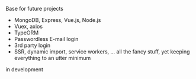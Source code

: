Base for future projects

- MongoDB, Express, Vue.js, Node.js
- Vuex, axios
- TypeORM
- Passwordless E-mail login
- 3rd party login
- SSR, dynamic import, service workers, ... all the fancy stuff, yet keeping everything to an utter minimum

in development
